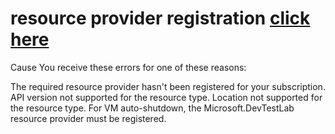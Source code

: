 
# resource provider registration [click here](https://learn.microsoft.com/en-us/azure/azure-resource-manager/troubleshooting/error-register-resource-provider?tabs=azure-cli)

Cause
You receive these errors for one of these reasons:

The required resource provider hasn't been registered for your subscription.
API version not supported for the resource type.
Location not supported for the resource type.
For VM auto-shutdown, the Microsoft.DevTestLab resource provider must be registered.
